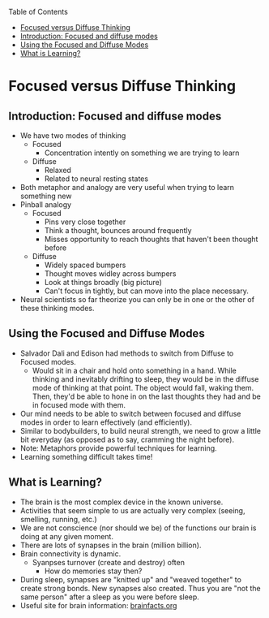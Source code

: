 <!-- START doctoc generated TOC please keep comment here to allow auto update -->
<!-- DON'T EDIT THIS SECTION, INSTEAD RE-RUN doctoc TO UPDATE -->
Table of Contents

-   [Focused versus Diffuse Thinking](#focused-versus-diffuse-thinking)
-   [Introduction: Focused and diffuse
    modes](#introduction-focused-and-diffuse-modes)
-   [Using the Focused and Diffuse
    Modes](#using-the-focused-and-diffuse-modes)
-   [What is Learning?](#what-is-learning)

<!-- END doctoc generated TOC please keep comment here to allow auto update -->
Focused versus Diffuse Thinking
===============================

Introduction: Focused and diffuse modes
---------------------------------------

-   We have two modes of thinking
    -   Focused
        -   Concentration intently on something we are trying to learn
    -   Diffuse
        -   Relaxed
        -   Related to neural resting states
-   Both metaphor and analogy are very useful when trying to learn
    something new
-   Pinball analogy
    -   Focused
        -   Pins very close together
        -   Think a thought, bounces around frequently
        -   Misses opportunity to reach thoughts that haven't been
            thought before
    -   Diffuse
        -   Widely spaced bumpers
        -   Thought moves widley across bumpers
        -   Look at things broadly (big picture)
        -   Can't focus in tightly, but can move into the
            place necessary.
-   Neural scientists so far theorize you can only be in one or the
    other of these thinking modes.

Using the Focused and Diffuse Modes
-----------------------------------

-   Salvador Dali and Edison had methods to switch from Diffuse to
    Focused modes.
    -   Would sit in a chair and hold onto something in a hand. While
        thinking and inevitably drifting to sleep, they would be in the
        diffuse mode of thinking at that point. The object would fall,
        waking them. Then, they'd be able to hone in on the last
        thoughts they had and be in focused mode with them.
-   Our mind needs to be able to switch between focused and diffuse
    modes in order to learn effectively (and efficiently).
-   Similar to bodybuilders, to build neural strength, we need to grow a
    little bit everyday (as opposed as to say, cramming the
    night before).
-   Note: Metaphors provide powerful techniques for learning.
-   Learning something difficult takes time!

What is Learning?
-----------------

-   The brain is the most complex device in the known universe.
-   Activities that seem simple to us are actually very complex (seeing,
    smelling, running, etc.)
-   We are not conscience (nor should we be) of the functions our brain
    is doing at any given moment.
-   There are lots of synapses in the brain (million billion).
-   Brain connectivity is dynamic.
    -   Syanpses turnover (create and destroy) often
        -   How do memories stay then?
-   During sleep, synapses are "knitted up" and "weaved together" to
    create strong bonds. New synapses also created. Thus you are "not
    the same person" after a sleep as you were before sleep.
-   Useful site for brain information: [brainfacts.org](brainfacts.org)

